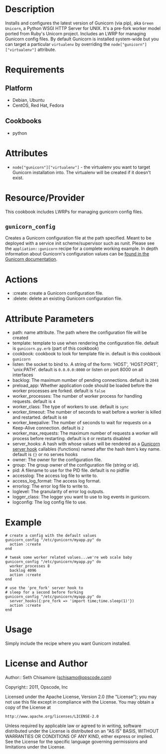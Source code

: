 Description
===========

Installs and configures the latest version of Gunicorn (via pip), aka `Green Unicorn`, a Python WSGI HTTP Server for UNIX. It's a pre-fork worker model ported from Ruby's Unicorn project.  Includes an LWRP for managing Gunicorn config files.  By default Gunicorn is installed system-wide but you can target a particular `virtualenv` by overriding the `node["gunicorn"]["virtualenv"]` attribute.

Requirements
============

Platform
--------

* Debian, Ubuntu
* CentOS, Red Hat, Fedora

Cookbooks
---------

* python

Attributes
==========

* `node["gunicorn"]["virtualenv"]` - the virtualenv you want to target Gunicorn installation into.  The virtualenv will be created if it doesn't exist.

Resource/Provider
=================

This cookbook includes LWRPs for managing gunicorn config files.

`gunicorn_config`
-----------------

Creates a Gunicorn configuration file at the path specified.  Meant to be deployed with a service init scheme/supervisor such as runit.  Please see the `appliation::gunicorn` recipe for a complete working example. In depth information about Gunicorn's configuration values can be [found in the Gunicorn documentation](http://gunicorn.org/configure.html).

# Actions

- :create: create a Gunicorn configuration file.
- :delete: delete an existing Gunicorn configuration file.

# Attribute Parameters

- path: name attribute. The path where the configuration file will be created
- template: template to use when rendering the configuration file. default is `gunicorn.py.erb` (part of this cookbook)
- cookbook: cookbook to look for template file in. default is this cookbook `gunicorn`
- listen: the socket to bind to. A string of the form: 'HOST', 'HOST:PORT', 'unix:PATH'. default is `0.0.0.0:8000` or listen on port 8000 on all interfaces
- backlog: The maximum number of pending connections. default is `2048`
- preload_app: Whether application code should be loaded before the worker processes are forked. default is `false`
- worker_processes: The number of worker process for handling requests. default is `4`
- worker_class: The type of workers to use. default is `sync`
- worker_timeout: The number of seconds to wait before a worker is killed and restarted. default is `60`
- worker_keepalive: The number of seconds to wait for requests on a Keep-Alive connection. default is `2`
- worker_max_requests: The maximum number of requests a worker will process before restarting. default is `0` or restarts disabled
- server_hooks: A hash with whose values will be rendered as a [Gunicorn server hook](http://gunicorn.org/configure.html#server-hooks) callables (functions) named after the hash item's key name. default is `{}` or no serves hooks
- owner: The owner for the configuration file.
- group: The group owner of the configuration file (string or id).
- pid: A filename to use for the PID file. default is no pidfile
- accesslog: The access log file to write to.
- access_log_format: The access log format.
- errorlog: The error log file to write to.
- loglevel: The granularity of error log outputs.
- logger_class: The logger you want to use to log events in gunicorn.
- logconfig: The log config file to use.

# Example

    # create a config with the default values
    gunicorn_config "/etc/gunicorn/myapp.py" do
      action :create
    end

    # tweak some worker related values...we're web scale baby
    gunicorn_config "/etc/gunicorn/myapp.py" do
      worker_processes 8
      backlog 4096
      action :create
    end

    # use the 'pre_fork' server hook to
    # sleep for a second before forking
    gunicorn_config "/etc/gunicorn/myapp.py" do
      server_hooks({:pre_fork => 'import time;time.sleep(1)'})
      action :create
    end

Usage
=====

Simply include the recipe where you want Gunicorn installed.

License and Author
==================

Author:: Seth Chisamore (<schisamo@opscode.com>)

Copyright:: 2011, Opscode, Inc

Licensed under the Apache License, Version 2.0 (the "License");
you may not use this file except in compliance with the License.
You may obtain a copy of the License at

    http://www.apache.org/licenses/LICENSE-2.0

Unless required by applicable law or agreed to in writing, software
distributed under the License is distributed on an "AS IS" BASIS,
WITHOUT WARRANTIES OR CONDITIONS OF ANY KIND, either express or implied.
See the License for the specific language governing permissions and
limitations under the License.
